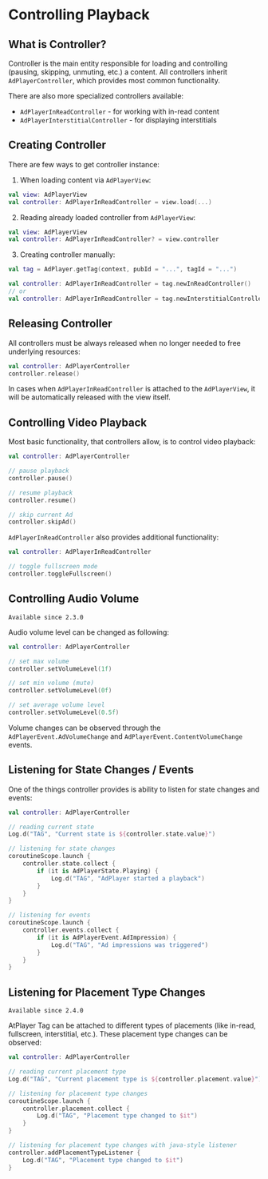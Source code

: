 # Controlling Playback

## What is Controller?

Controller is the main entity responsible for loading and controlling (pausing, skipping, unmuting, etc.) a content. All controllers inherit `AdPlayerController`, which provides most common functionality.

There are also more specialized controllers available:
- `AdPlayerInReadController` - for working with in-read content
- `AdPlayerInterstitialController` - for displaying interstitials


## Creating Controller

There are few ways to get controller instance:

1. When loading content via `AdPlayerView`:
```kotlin
val view: AdPlayerView
val controller: AdPlayerInReadController = view.load(...)
```

2. Reading already loaded controller from `AdPlayerView`:
```kotlin
val view: AdPlayerView
val controller: AdPlayerInReadController? = view.controller
```

3. Creating controller manually:
```kotlin
val tag = AdPlayer.getTag(context, pubId = "...", tagId = "...")

val controller: AdPlayerInReadController = tag.newInReadController()
// or
val controller: AdPlayerInReadController = tag.newInterstitialController()
```


## Releasing Controller

All controllers must be always released when no longer needed to free underlying resources:
```kotlin
val controller: AdPlayerController
controller.release()
```

In cases when `AdPlayerInReadController` is attached to the `AdPlayerView`, it will be automatically released with the view itself.


## Controlling Video Playback

Most basic functionality, that controllers allow, is to control video playback:
```kotlin
val controller: AdPlayerController

// pause playback
controller.pause()

// resume playback
controller.resume()

// skip current Ad
controller.skipAd()
```

`AdPlayerInReadController` also provides additional functionality:
```kotlin
val controller: AdPlayerInReadController

// toggle fullscreen mode
controller.toggleFullscreen()
```


## Controlling Audio Volume
`Available since 2.3.0`

Audio volume level can be changed as following:
```kotlin
val controller: AdPlayerController

// set max volume
controller.setVolumeLevel(1f)

// set min volume (mute)
controller.setVolumeLevel(0f)

// set average volume level
controller.setVolumeLevel(0.5f)
```

Volume changes can be observed through the `AdPlayerEvent.AdVolumeChange` and `AdPlayerEvent.ContentVolumeChange` events.


## Listening for State Changes / Events

One of the things controller provides is ability to listen for state changes and events:
```kotlin
val controller: AdPlayerController

// reading current state
Log.d("TAG", "Current state is ${controller.state.value}")

// listening for state changes
coroutineScope.launch {
    controller.state.collect {
        if (it is AdPlayerState.Playing) {
            Log.d("TAG", "AdPlayer started a playback")
        }
    }
}

// listening for events
coroutineScope.launch {
    controller.events.collect {
        if (it is AdPlayerEvent.AdImpression) {
            Log.d("TAG", "Ad impressions was triggered")
        }
    }
}
```


## Listening for Placement Type Changes
`Available since 2.4.0`

AtPlayer Tag can be attached to different types of placements (like in-read, fullscreen, interstitial, etc.).
These placement type changes can be observed:
```kotlin
val controller: AdPlayerController

// reading current placement type
Log.d("TAG", "Current placement type is ${controller.placement.value}")

// listening for placement type changes
coroutineScope.launch {
    controller.placement.collect {
        Log.d("TAG", "Placement type changed to $it")
    }
}

// listening for placement type changes with java-style listener
controller.addPlacementTypeListener {
    Log.d("TAG", "Placement type changed to $it")
}
```
